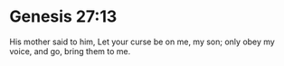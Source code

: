 # Genesis 27:13

His mother said to him, Let your curse be on me, my son; only obey my voice, and go, bring them to me.
